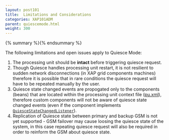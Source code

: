 ```yaml
---
layout: post101
title:  Limitations and Considerations
categories: XAP101ADM
parent: quiescemode.html
weight: 300
---
```


{% summary %}{% endsummary %}

The following limitations and open issues apply to Quiesce Mode:

1. The processing unit should be **intact** before triggering quiesce request.
2. Though Quiesce handles processing unit restart, it is not resilient to sudden network disconnections (in XAP grid components machines) therefore it is possible that in rare conditions the quiesce request will have to be repeated manually by the user. <br> 
3. Quiesce state changed events are propogated only to the components (beans) that are located within the processing unit context file ([pu.xml]({%currentjavaurl%}/configuring-processing-unit-elements.html)), therefore custom components will not be aware of quiesce state changed events (even if the component implements [`QuiesceStateChangedListener`](./quiesce-pu-api.html#quiesce-state-changed-listener)).
4. Replication of Quiesce state between primary and backup GSM is not yet supported - GSM failover may cause loosing the quiesce state of the system, in this case repeating quiesce request will also be required in order to reinform the GSM about quiesce state.
